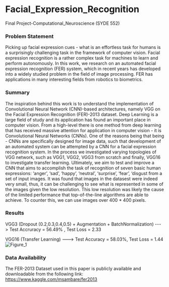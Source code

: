 # Facial_Expression_Recognition
Final Project-Computational_Neuroscience (SYDE 552) 

### Problem Statement 

Picking up facial expression cues - what is an effortless task for humans is a surprisingly challenging task in the framework of computer vision. Facial expression recognition is a rather complex task for machines to learn and perform autonomously. In this work, we research on an automated facial expression recognition (FER) system, which in recent years has developed into a widely studied problem in the field of image processing. FER has applications in many interesting fields from robotics to biometrics.


### Summary 

The inspiration behind this work is to understand the implementation of Convolutional Neural Network (CNN)-based architectures, namely VGG on the Facial Expression Recognition (FER)-2013 dataset. Deep Learning is a large field of study and its application has found an important place in computer vision. From a high-level there is one method from deep learning that has received massive attention for application in computer vision - it is Convolutional Neural Networks (CNNs). One of the reasons being that being - CNNs are specifically designed for image data, such that development of an automated system can be attempted by a CNN for a facial expression recognition system. In the process we investigated varying topologies of VGG network, such as VGG1, VGG2, VGG3 from scratch and finally, VGG16 to investigate transfer learning. Ultimately, we aim to test and improve a CNN that aims to accomplish the task of recognition of seven basic human expressions: ‘anger’, ‘sad’, ‘happy’, ‘neutral’, ‘surprise’, ‘fear’, ‘disgust from a set of input images. It was found that images in the datasest were indeed very small, thus, it can be challenging to see what is represented in some of the images given the low resolution. This low resolution was likely the cause of the limited performance that top-of-the-line algorithms are able to achieve. To counter this, we can use images over 400 * 400 pixels.

### Results 

VGG3 (Dropout (0.2,0.3,0.4,0.5) + Augmentation + BatchNormalization) ---> Test Accruracy = 56.49% , Test Loss = 2.33

VGG16 (Transfer Learning) ---> Test Accuracy = 58.03%, Test Loss = 1.44 
![Figure_1](https://user-images.githubusercontent.com/38030229/117046339-9526d780-acde-11eb-94fe-a4241d8b5984.png)

### Data Availability 
The FER-2013 Dataset used in this paper is publicly available and downloadable from the following link: https://www.kaggle.com/msambare/fer2013

